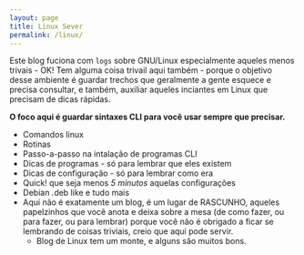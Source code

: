 ```yaml
---
layout: page
title: Linux Sever
permalink: /linux/
---
```


Este blog fuciona com `logs` sobre GNU/Linux especialmente aqueles menos trivais - OK! Tem alguma coisa trivail aqui também - porque o objetivo desse ambiente é guardar trechos que geralmente a gente esquece e precisa consultar, e também, auxiliar aqueles inciantes em Linux que precisam de dicas rápidas.

**O foco aqui é guardar sintaxes CLI para você usar sempre que precisar.**

- Comandos linux
- Rotinas
- Passo-a-passo na intalação de programas CLI
- Dicas de programas - só para lembrar que eles existem 
- Dicas de configuração - só para lembrar como era
- Quick! que seja menos *5 minutos* aquelas configurações
- Debian .deb like e tudo mais
- Aqui não é exatamente um blog, é um lugar de RASCUNHO, aqueles papelzinhos que você anota e deixa sobre a mesa (de como fazer, ou para fazer, ou para lembrar) porque você não é obrigado a ficar se lembrando de coisas triviais, creio que aqui pode servir. 
	- Blog de Linux tem um monte, e alguns são muitos bons. 


